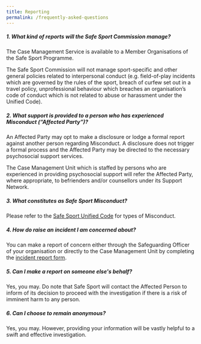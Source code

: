 ```yaml
---
title: Reporting
permalink: /frequently-asked-questions
---
```

##### **1. What kind of reports will the Safe Sport Commission manage?**

The Case Management Service is available to a Member Organisations of the Safe Sport Programme. 

The Safe Sport Commission will not manage sport-specific and other general policies related to interpersonal conduct (e.g. field-of-play incidents which are governed by the rules of the sport, breach of curfew set out in a travel policy, unprofessional behaviour which breaches an organisation’s code of conduct which is not related
 to abuse or harassment under the Unified Code).

##### **2.  What support is provided to a person who has experienced Misconduct (“Affected Party”)?**

An Affected Party may opt to make a disclosure or lodge a formal report against another person regarding Misconduct. A disclosure does not trigger a formal process and the Affected Party may be directed to the necessary psychosocial support services.
 
The Case Management Unit which is staffed by persons who are experienced in providing psychosocial support
will refer the Affected Party, where appropriate, to befrienders and/or counsellors under its Support Network.


##### **3. What constitutes as Safe Sport Misconduct?**

Please refer to the [Safe Sport Unified Code](/safe-sport-programme/unified-code) for types of Misconduct.

##### **4. How do raise an incident I am concerned about?**

You can make a report of concern either through the Safeguarding Officer of your organisation or directly to the Case Management Unit by completing the [incident report form](/case-management/reporting).

##### **5. Can I make a report on someone else's behalf?**

Yes, you may. Do note that Safe Sport will contact the Affected Person to inform of its decision to proceed with the investigation if there is a risk of imminent harm to any person.

##### **6. Can I choose to remain anonymous?**

Yes, you may. However, providing your information will be vastly helpful to a swift and
effective investigation.